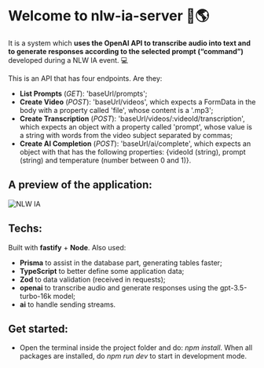 # Welcome to **nlw-ia-server** 🤖🌎
It is a system which **uses the OpenAI API to transcribe audio into text and to generate responses according to the selected prompt (“command”)** developed during a NLW IA event. 💻

This is an API that has four endpoints. Are they:
- **List Prompts** (*GET*): 'baseUrl/prompts';
- **Create Video** (*POST*): 'baseUrl/videos', which expects a FormData in the body with a property called 'file', whose content is a '.mp3';
- **Create Transcription** (*POST*): 'baseUrl/videos/:videoId/transcription', which expects an object with a property called 'prompt', whose value is a string with words from the video subject separated by commas;
- **Create AI Completion** (*POST*): 'baseUrl/ai/complete', which expects an object with that has the following properties: {videoId (string), prompt (string) and temperature (number between 0 and 1)}.

## A preview of the application:
![NLW IA](https://github.com/VitinhoSouza/nlw-ia-server/assets/51724518/47064e56-1428-4f90-a01e-ebdb2705c263)


## Techs:
Built with **fastify** + **Node**. Also used:
- **Prisma** to assist in the database part, generating tables faster;
- **TypeScript** to better define some application data;
- **Zod** to data validation (received in requests);
- **openai** to transcribe audio and generate responses using the gpt-3.5-turbo-16k model;
- **ai** to handle sending streams.
  
## Get started:
- Open the terminal inside the project folder and do: *npm install*. When all packages are installed, do *npm run dev* to start in development mode.
